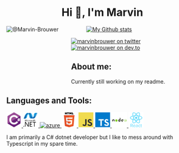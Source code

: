 <h1 align="center">Hi 👋, I'm Marvin</h1>

<a href="#">
  <img align="left" class="avatar-user" src="https://avatars.githubusercontent.com/u/5499778?s=200&v=4" width="170" height="170" alt="@Marvin-Brouwer">
  <img align="left" src="https://upload.wikimedia.org/wikipedia/commons/c/ca/1x1.png" width="40" height="1" alt="">
</a>

[![My Github stats](https://github-readme-stats.vercel.app/api?username=marvin-brouwer&hide_border=true&hide_title=true&show_icons=true&include_all_commits=true&count_private=true)](#Readme)

<p align="left"> 
  <a href="https://twitter.com/marvinbrouwer" target="blank" align="left">
    <img src="https://img.shields.io/twitter/follow/marvinbrouwer?logo=twitter&style=for-the-badge" alt="marvinbrouwer on twitter" />
  </a>
  <a href="https://dev.to/marvinbrouwer" target="blank" align="left">
    <img src="https://img.shields.io/badge/MarvinBrouwer-dev.to-lightgrey?style=for-the-badge&logo=dev.to" alt="marvinbrouwer on dev.to" />
  </a>
</p>

## About me:
Currently still working on my readme.

## Languages and Tools:
<p align="left"> 
  <a href="https://www.w3schools.com/cs/" target="_blank" rel="noreferrer"> 
    <img src="https://raw.githubusercontent.com/devicons/devicon/master/icons/csharp/csharp-original.svg" alt="csharp" width="40" height="40"/> 
  </a> 
  <a href="https://dotnet.microsoft.com/" target="_blank" rel="noreferrer"> 
    <img src="https://raw.githubusercontent.com/devicons/devicon/master/icons/dot-net/dot-net-original-wordmark.svg" alt="dotnet" width="40" height="40"/> 
  </a> 
  <a href="https://azure.microsoft.com/en-in/" target="_blank" rel="noreferrer"> 
    <img src="https://www.vectorlogo.zone/logos/microsoft_azure/microsoft_azure-icon.svg" alt="azure" width="40" height="40"/> 
  </a> 
  <a href="https://www.w3.org/html/" target="_blank" rel="noreferrer"> 
    <img src="https://raw.githubusercontent.com/devicons/devicon/master/icons/html5/html5-original-wordmark.svg" alt="html5" width="40" height="40"/> 
  </a> 
  <a href="https://developer.mozilla.org/en-US/docs/Web/JavaScript" target="_blank" rel="noreferrer"> 
    <img src="https://raw.githubusercontent.com/devicons/devicon/master/icons/javascript/javascript-original.svg" alt="javascript" width="40" height="40"/> 
  </a> 
  <a href="https://www.typescriptlang.org/" target="_blank" rel="noreferrer"> 
    <img src="https://raw.githubusercontent.com/devicons/devicon/master/icons/typescript/typescript-original.svg" alt="typescript" width="40" height="40"/> 
  </a> 
  <a href="https://nodejs.org" target="_blank" rel="noreferrer"> 
    <img src="https://raw.githubusercontent.com/devicons/devicon/master/icons/nodejs/nodejs-original-wordmark.svg" alt="nodejs" width="40" height="40"/> 
  </a> 
  <a href="https://reactjs.org/" target="_blank" rel="noreferrer"> 
    <img src="https://raw.githubusercontent.com/devicons/devicon/master/icons/react/react-original-wordmark.svg" alt="react" width="40" height="40"/> 
  </a> 
</p>  
I am primarily a C# dotnet developer but I like to mess around with Typescript in my spare time.

